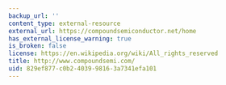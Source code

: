```yaml
---
backup_url: ''
content_type: external-resource
external_url: https://compoundsemiconductor.net/home
has_external_license_warning: true
is_broken: false
license: https://en.wikipedia.org/wiki/All_rights_reserved
title: http://www.compoundsemi.com/
uid: 829ef877-c0b2-4039-9816-3a7341efa101
---
```

